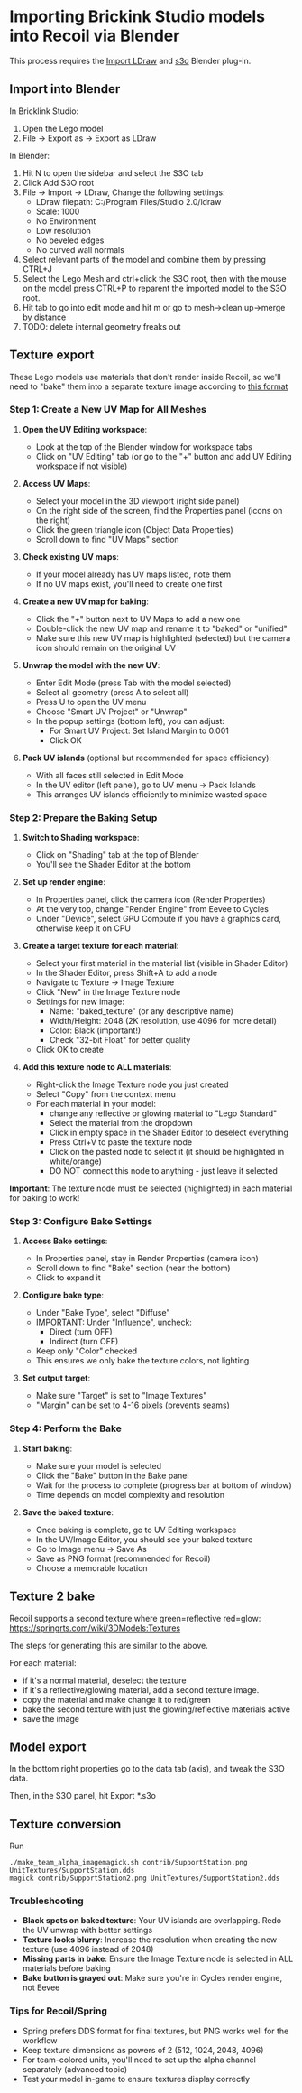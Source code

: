 # Importing Brickink Studio models into Recoil via Blender

This process requires the [Import LDraw](https://github.com/TobyLobster/ImportLDraw) and [s3o](https://github.com/ChrisFloofyKitsune/s3o-blender-tools) Blender plug-in.

## Import into Blender

In Bricklink Studio:

1. Open the Lego model
2. File -> Export as -> Export as LDraw

In Blender:

1. Hit N to open the sidebar and select the S3O tab
2. Click Add S3O root
3. File -> Import -> LDraw, Change the following settings:
    - LDraw filepath: C:/Program Files/Studio 2.0/ldraw
    - Scale: 1000
    - No Environment
    - Low resolution
    - No beveled edges
    - No curved wall normals
4. Select relevant parts of the model and combine them by pressing CTRL+J
5. Select the Lego Mesh and ctrl+click the S3O root, then with the mouse on the model press CTRL+P to reparent the imported model to the S3O root.
6. Hit tab to go into edit mode and hit m or go to mesh->clean up->merge by distance
7. TODO: delete internal geometry freaks out

## Texture export

These Lego models use materials that don't render inside Recoil, so we'll need to "bake" them into a separate texture image according to [this format](https://springrts.com/wiki/3DModels:Textures)

### Step 1: Create a New UV Map for All Meshes

1. **Open the UV Editing workspace**:
   - Look at the top of the Blender window for workspace tabs
   - Click on "UV Editing" tab (or go to the "+" button and add UV Editing workspace if not visible)

2. **Access UV Maps**:
   - Select your model in the 3D viewport (right side panel)
   - On the right side of the screen, find the Properties panel (icons on the right)
   - Click the green triangle icon (Object Data Properties)
   - Scroll down to find "UV Maps" section

3. **Check existing UV maps**:
   - If your model already has UV maps listed, note them
   - If no UV maps exist, you'll need to create one first

4. **Create a new UV map for baking**:
   - Click the "+" button next to UV Maps to add a new one
   - Double-click the new UV map and rename it to "baked" or "unified"
   - Make sure this new UV map is highlighted (selected) but the camera icon should remain on the original UV

5. **Unwrap the model with the new UV**:
   - Enter Edit Mode (press Tab with the model selected)
   - Select all geometry (press A to select all)
   - Press U to open the UV menu
   - Choose "Smart UV Project" or "Unwrap"
   - In the popup settings (bottom left), you can adjust:
     - For Smart UV Project: Set Island Margin to 0.001
     - Click OK

6. **Pack UV islands** (optional but recommended for space efficiency):
   - With all faces still selected in Edit Mode
   - In the UV editor (left panel), go to UV menu → Pack Islands
   - This arranges UV islands efficiently to minimize wasted space

### Step 2: Prepare the Baking Setup

1. **Switch to Shading workspace**:
   - Click on "Shading" tab at the top of Blender
   - You'll see the Shader Editor at the bottom

2. **Set up render engine**:
   - In Properties panel, click the camera icon (Render Properties)
   - At the very top, change "Render Engine" from Eevee to Cycles
   - Under "Device", select GPU Compute if you have a graphics card, otherwise keep it on CPU

3. **Create a target texture for each material**:
   - Select your first material in the material list (visible in Shader Editor)
   - In the Shader Editor, press Shift+A to add a node
   - Navigate to Texture → Image Texture
   - Click "New" in the Image Texture node
   - Settings for new image:
     - Name: "baked_texture" (or any descriptive name)
     - Width/Height: 2048 (2K resolution, use 4096 for more detail)
     - Color: Black (important!)
     - Check "32-bit Float" for better quality
   - Click OK to create

4. **Add this texture node to ALL materials**:
   - Right-click the Image Texture node you just created
   - Select "Copy" from the context menu
   - For each material in your model:
     - change any reflective or glowing material to "Lego Standard"
     - Select the material from the dropdown
     - Click in empty space in the Shader Editor to deselect everything
     - Press Ctrl+V to paste the texture node
     - Click on the pasted node to select it (it should be highlighted in white/orange)
     - DO NOT connect this node to anything - just leave it selected

**Important**: The texture node must be selected (highlighted) in each material for baking to work!

### Step 3: Configure Bake Settings

1. **Access Bake settings**:
   - In Properties panel, stay in Render Properties (camera icon)
   - Scroll down to find "Bake" section (near the bottom)
   - Click to expand it

2. **Configure bake type**:
   - Under "Bake Type", select "Diffuse"
   - IMPORTANT: Under "Influence", uncheck:
     - Direct (turn OFF)
     - Indirect (turn OFF)
   - Keep only "Color" checked
   - This ensures we only bake the texture colors, not lighting

3. **Set output target**:
   - Make sure "Target" is set to "Image Textures"
   - "Margin" can be set to 4-16 pixels (prevents seams)

### Step 4: Perform the Bake

1. **Start baking**:
   - Make sure your model is selected
   - Click the "Bake" button in the Bake panel
   - Wait for the process to complete (progress bar at bottom of window)
   - Time depends on model complexity and resolution

2. **Save the baked texture**:
   - Once baking is complete, go to UV Editing workspace
   - In the UV/Image Editor, you should see your baked texture
   - Go to Image menu → Save As
   - Save as PNG format (recommended for Recoil)
   - Choose a memorable location

## Texture 2 bake

Recoil supports a second texture where green=reflective red=glow: https://springrts.com/wiki/3DModels:Textures

The steps for generating this are similar to the above.

For each material:
- if it's a normal material, deselect the texture
- if it's a reflective/glowing material, add a second texture image.
- copy the material and make change it to red/green
- bake the second texture with just the glowing/reflective materials active
- save the image

## Model export

In the bottom right properties go to the data tab (axis), and tweak the S3O data.

Then, in the S3O panel, hit Export *.s3o

## Texture conversion

Run
```
./make_team_alpha_imagemagick.sh contrib/SupportStation.png UnitTextures/SupportStation.dds
magick contrib/SupportStation2.png UnitTextures/SupportStation2.dds 
```

### Troubleshooting

- **Black spots on baked texture**: Your UV islands are overlapping. Redo the UV unwrap with better settings
- **Texture looks blurry**: Increase the resolution when creating the new texture (use 4096 instead of 2048)
- **Missing parts in bake**: Ensure the Image Texture node is selected in ALL materials before baking
- **Bake button is grayed out**: Make sure you're in Cycles render engine, not Eevee

### Tips for Recoil/Spring

- Spring prefers DDS format for final textures, but PNG works well for the workflow
- Keep texture dimensions as powers of 2 (512, 1024, 2048, 4096)
- For team-colored units, you'll need to set up the alpha channel separately (advanced topic)
- Test your model in-game to ensure textures display correctly

